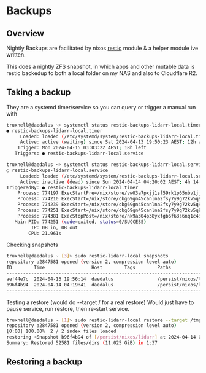 
# Backups
## Overview
Nightly Backups are facilitated by nixos [restic](https://search.nixos.org/options?channel=23.11&from=0&size=50&sort=relevance&type=packages&query=services.restic.) module & a helper module ive written.

This does a nightly ZFS snapshot, in which apps and other mutable data is restic backedup to both a local folder on my NAS and also to Cloudflare R2.

## Taking a backup

They are a systemd timer/service so you can query or trigger a manual run with

```bash
truxnell@daedalus ~> systemctl status restic-backups-lidarr-local.timer
● restic-backups-lidarr-local.timer
     Loaded: loaded (/etc/systemd/system/restic-backups-lidarr-local.timer; enabled; preset: enabled)
     Active: active (waiting) since Sat 2024-04-13 19:50:23 AEST; 12h ago
    Trigger: Mon 2024-04-15 03:03:22 AEST; 18h left
   Triggers: ● restic-backups-lidarr-local.service

truxnell@daedalus ~> systemctl status restic-backups-lidarr-local.service
○ restic-backups-lidarr-local.service
     Loaded: loaded (/etc/systemd/system/restic-backups-lidarr-local.service; linked; preset: enabled)
     Active: inactive (dead) since Sun 2024-04-14 04:20:02 AEST; 4h 14min ago
TriggeredBy: ● restic-backups-lidarr-local.timer
    Process: 774197 ExecStartPre=/nix/store/vw03a7pxjj1sf59rk1p65nbv1jjwba1b-unit-script-restic-backups-lidarr-local-pre-start/bin/restic-backups-lidarr-local-pre-start (code=exited, status=0/SUCCESS)
    Process: 774210 ExecStart=/nix/store/cbg69gn45canlna2fsy7y9g72kv5q9y3-restic-0.16.4/bin/restic backup --exclude-file=/nix/store/bk1cxh78aaxbnh22jcxw18jadhk7j2b7-exclude-patterns --files-from=/run/restic-backups-lidarr-local/includes >
    Process: 774239 ExecStart=/nix/store/cbg69gn45canlna2fsy7y9g72kv5q9y3-restic-0.16.4/bin/restic forget --prune --keep-daily 7 --keep-weekly 5 --keep-monthly 12 (code=exited, status=0/SUCCESS)
    Process: 774251 ExecStart=/nix/store/cbg69gn45canlna2fsy7y9g72kv5q9y3-restic-0.16.4/bin/restic check (code=exited, status=0/SUCCESS)
    Process: 774381 ExecStopPost=/nix/store/nk9a304p38yxfgb6f63s6nq1c4icjplb-unit-script-restic-backups-lidarr-local-post-stop/bin/restic-backups-lidarr-local-post-stop (code=exited, status=0/SUCCESS)
   Main PID: 774251 (code=exited, status=0/SUCCESS)
         IP: 0B in, 0B out
        CPU: 21.961s

```

Checking snapshots

```bash
truxnell@daedalus ~ [3]> sudo restic-lidarr-local snapshots
repository a2847581 opened (version 2, compression level auto)
ID        Time                 Host        Tags        Paths
----------------------------------------------------------------------------
aef44e7c  2024-04-13 19:56:14  daedalus                /persist/nixos/lidarr
b96f4b94  2024-04-14 04:19:41  daedalus                /persist/nixos/lidarr
----------------------------------------------------------------------------
```

Testing a restore (would do --target / for a real restore)
Would just have to pause service, run restore, then re-start service.

```bash
truxnell@daedalus ~ [1]> sudo restic-lidarr-local restore --target /tmp/lidarr/ latest
repository a2847581 opened (version 2, compression level auto)
[0:00] 100.00%  2 / 2 index files loaded
restoring <Snapshot b96f4b94 of [/persist/nixos/lidarr] at 2024-04-14 04:19:41.533770692 +1000 AEST by root@daedalus> to /tmp/lidarr/
Summary: Restored 52581 files/dirs (11.025 GiB) in 1:37
```

## Restoring a backup
